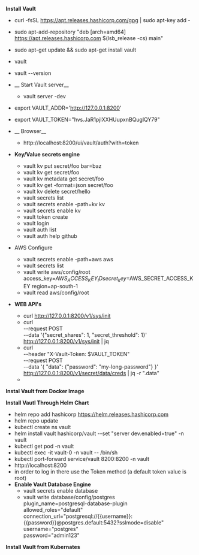 __Install Vault__

* curl -fsSL https://apt.releases.hashicorp.com/gpg | sudo apt-key add -
* sudo apt-add-repository "deb [arch=amd64] https://apt.releases.hashicorp.com $(lsb_release -cs) main"
* sudo apt-get update && sudo apt-get install vault
* vault
* vault --version
* __ Start Vault server__
    * vault server -dev
* export VAULT_ADDR='http://127.0.0.1:8200'
* export VAULT_TOKEN="hvs.JaR1pjIXXHUupxnBQuglQY79"
* __ Browser__
  * http://localhost:8200/ui/vault/auth?with=token
* __Key/Value secrets engine__
  * vault kv put secret/foo bar=baz
  * vault kv get secret/foo
  * vault kv metadata get secret/foo
  * vault kv get -format=json secret/foo
  * vault kv delete secret/hello
  * vault secrets list
  * vault secrets enable -path=kv kv
  * vault secrets enable kv
  * vault token create
  * vault login
  * vault auth list
  * vault auth help github

* AWS Configure
  * vault secrets enable -path=aws aws
  * vault secrets list
  * vault write aws/config/root access_key=$AWS_ACCESS_KEY_ID secret_key=$AWS_SECRET_ACCESS_KEY region=ap-south-1
  * vault read aws/config/root

* __WEB API's__
  * curl http://127.0.0.1:8200/v1/sys/init
  * curl \
    --request POST \
    --data '{"secret_shares": 1, "secret_threshold": 1}' \
    http://127.0.0.1:8200/v1/sys/init | jq
  * curl \
    --header "X-Vault-Token: $VAULT_TOKEN" \
    --request POST \
    --data '{ "data": {"password": "my-long-password"} }' \
    http://127.0.0.1:8200/v1/secret/data/creds | jq -r ".data"
  * 



__Instal Vault from Docker Image__

__Install Vautl Through Helm Chart__
* helm repo add hashicorp https://helm.releases.hashicorp.com
* helm repo update
* kubectl create ns vault
* helm install vault hashicorp/vault --set "server dev.enabled=true" -n vault
* kubectl get pod -n vault
* kubectl exec -it vault-0 -n vault -- /bin/sh
* kubectl port-forward service/vault 8200:8200 -n vault
* http://localhost:8200
* in order to log in there use the Token method (a default token value is root)
* __Enable Vault Database Engine__
  * vault secrets enable database
  * vault write database/config/postgres \
    plugin_name=postgresql-database-plugin \
    allowed_roles="default" \
    connection_url="postgresql://{{username}}:{{password}}@postgres.default:5432?sslmode=disable" \
    username="postgres" \
    password="admin123"



__Install Vault from Kubernates__